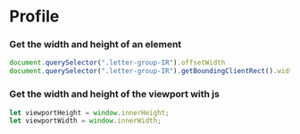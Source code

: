 # Profile



### Get the width and height of an element

```js
document.querySelector(".letter-group-IR").offsetWidth
document.querySelector(".letter-group-IR").getBoundingClientRect().width
```


### Get the width and height of the viewport with js
```js
let viewportHeight = window.innerHeight;
let viewportWidth = window.innerWidth;
```